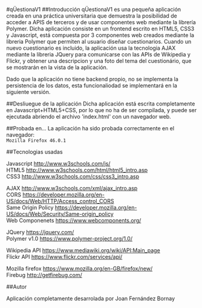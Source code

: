 #qÜestionaV1
##Introducción
qÜestionaV1 es una pequeña aplicación creada en una práctica universitaria que demuestra la posibilidad de acceder a APIS de terceros y de usar componentes web mediante la librería Polymer. Dicha aplicación consiste en un frontend escrito en HTML5, CSS3 y Javascript, está compuesta por 3 componentes web creados mediante la libreria Polymer que permiten al usuario diseñar cuestionarios. Cuando un nuevo cuestionario es incluido, la aplicación usa la tecnologia AJAX mediante la libreria JQuery para comunicarse con las APIs de Wikipedia y Flickr, y obtener una descripcion y una foto del tema del cuestionário, que se mostrarán en la vista de la aplicación.

Dado que la aplicación no tiene backend propio, no se implementa la persistencia de los datos, esta funcionaliodad se implementará en la siguiente versión.

##Desliuegue de la aplicación
Dicha aplicación está escrita completamente en Javascript+HTML5+CSS, por lo que no ha de ser compilada, y puede ser ejecutada abriendo el archivo 'index.html' con un navegador web.

##Probada en...
La aplicación ha sido probada correctamente en el navegador:  
`Mozilla Firefox 46.0.1`

##Tecnologias usadas

Javascript http://www.w3schools.com/js/  
HTML5 http://www.w3schools.com/html/html5_intro.asp  
CSS3 http://www.w3schools.com/css/css3_intro.asp  
  
AJAX http://www.w3schools.com/xml/ajax_intro.asp  
CORS https://developer.mozilla.org/en-US/docs/Web/HTTP/Access_control_CORS  
Same Origin Policy https://developer.mozilla.org/en-US/docs/Web/Security/Same-origin_policy  
Web Componenets https://www.webcomponents.org/  
  
JQuery https://jquery.com/  
Polymer v1.0 https://www.polymer-project.org/1.0/  
  
Wikipedia API https://www.mediawiki.org/wiki/API:Main_page  
Flickr API https://www.flickr.com/services/api/  
  
Mozilla firefox https://www.mozilla.org/en-GB/firefox/new/  
Firebug http://getfirebug.com/  

##Autor

Aplicación completamente desarrolada por Joan Fernández Bornay

